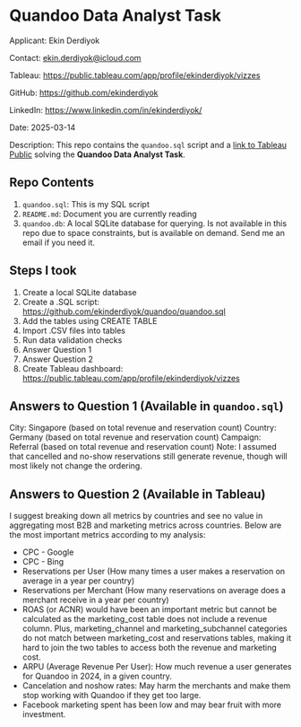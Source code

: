 # Quandoo Data Analyst Task
Applicant: Ekin Derdiyok

Contact: ekin.derdiyok@icloud.com

Tableau: https://public.tableau.com/app/profile/ekinderdiyok/vizzes

GitHub: https://github.com/ekinderdiyok

LinkedIn: https://www.linkedin.com/in/ekinderdiyok/

Date: 2025-03-14

Description: This repo contains the `quandoo.sql` script and a [link to Tableau Public](https://public.tableau.com/app/profile/ekinderdiyok/vizzes) solving the **Quandoo Data Analyst Task**.

## Repo Contents
1. `quandoo.sql`: This is my SQL script
2. `README.md`: Document you are currently reading
3. `quandoo.db`: A local SQLite database for querying. Is not available in this repo due to space constraints, but is available on demand. Send me an email if you need it.

## Steps I took
1. Create a local SQLite database
2. Create a .SQL script: https://github.com/ekinderdiyok/quandoo/quandoo.sql
3. Add the tables using CREATE TABLE
4. Import .CSV files into tables
5. Run data validation checks
6. Answer Question 1
7. Answer Question 2
8. Create Tableau dashboard: https://public.tableau.com/app/profile/ekinderdiyok/vizzes

## Answers to Question 1 (Available in `quandoo.sql`)
City: Singapore (based on total revenue and reservation count)
Country: Germany (based on total revenue and reservation count)
Campaign: Referral (based on total revenue and reservation count)
Note: I assumed that cancelled and no-show reservations still generate revenue, though will most likely not change the ordering.

## Answers to Question 2 (Available in Tableau)
I suggest breaking down all metrics by countries and see no value in aggregating most B2B and marketing metrics across countries. Below are the most important metrics according to my analysis: 
* CPC - Google
* CPC - Bing
* Reservations per User (How many times a user makes a reservation on average in a year per country)
* Reservations per Merchant (How many reservations on average does a merchant receive in a year per country)
* ROAS (or ACNR) would have been an important metric but cannot be calculated as the marketing_cost table does not include a revenue column. Plus, marketing_channel and marketing_subchannel categories do not match between marketing_cost and reservations tables, making it hard to join the two tables to access both the revenue and marketing cost.
* ARPU (Average Revenue Per User): How much revenue a user generates for Quandoo in 2024, in a given country.
* Cancelation and noshow rates: May harm the merchants and make them stop working with Quandoo if they get too large.
* Facebook marketing spent has been low and may bear fruit with more investment.
